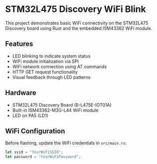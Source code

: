 # STM32L475 Discovery WiFi Blink

This project demonstrates basic WiFi connectivity on the STM32L475 Discovery board using Rust and the embedded ISM43362 WiFi module.

## Features

- LED blinking to indicate system status
- WiFi module initialization via SPI
- WiFi network connection using AT commands
- HTTP GET request functionality
- Visual feedback through LED patterns

## Hardware

- STM32L475 Discovery Board (B-L475E-IOT01A)
- Built-in ISM43362-M3G-L44 WiFi module
- LED on PA5 (LD1)

## WiFi Configuration

Before flashing, update the WiFi credentials in `src/main.rs`:

```rust
let ssid = "YourWiFiSSID";
let password = "YourWiFiPassword";
```
